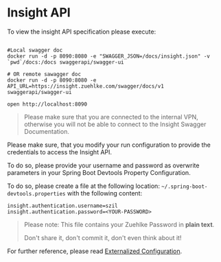 # Insight API
To view the insight API specification please execute:

```

#Local swagger doc
docker run -d -p 8090:8080 -e "SWAGGER_JSON=/docs/insight.json" -v `pwd`/docs:/docs swaggerapi/swagger-ui

# OR remote sawagger doc
docker run -d -p 8090:8080 -e API_URL=https://insight.zuehlke.com/swagger/docs/v1 swaggerapi/swagger-ui

open http://localhost:8090
```

> Please make sure that you are connected to the internal VPN, otherwise you will not be able to connect to the Insight Swagger Documentation.

Please make sure, that you modify your run configuration to provide the credentials to access the Insight API.

To do so, please provide your username and password as overwrite parameters in your Spring Boot Devtools Property Configuration.


To do so, please create a file at the following location: `~/.spring-boot-devtools.properties` with the following content:

```
insight.authentication.username=szil
insight.authentication.password=<YOUR-PASSWORD>
```

> Please note: This file contains your Zuehlke Password in **plain text**.
> 
> Don't share it, don't commit it, don't even think about it!

For further reference, please read [Externalized Configuration](https://docs.spring.io/spring-boot/docs/current/reference/html/boot-features-external-config.html).
